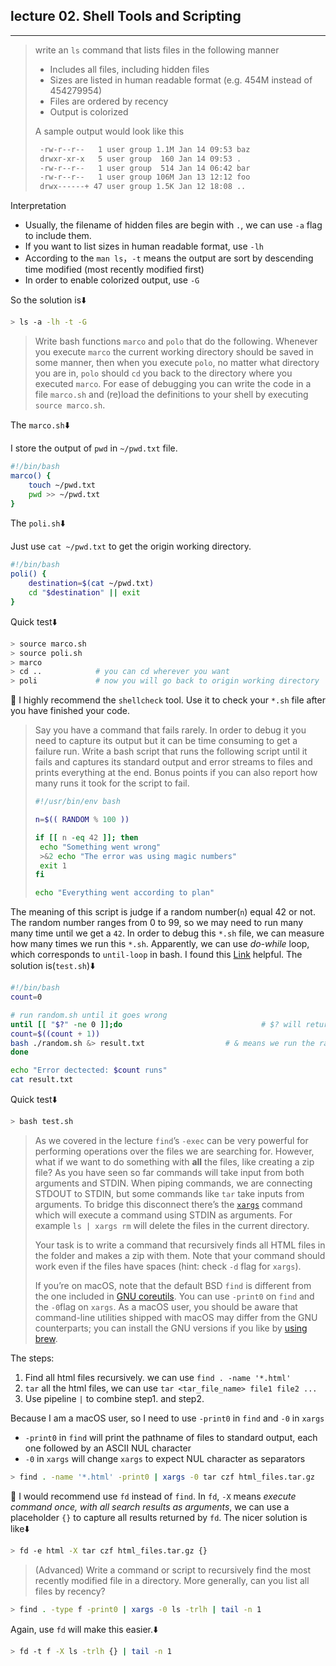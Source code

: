 ## lecture 02. Shell Tools and Scripting

---

> write an `ls` command that lists files in the following manner
>
> - Includes all files, including hidden files
> - Sizes are listed in human readable format (e.g. 454M instead of 454279954)
> - Files are ordered by recency
> - Output is colorized
>
> A sample output would look like this
>
> ```bash
>  -rw-r--r--   1 user group 1.1M Jan 14 09:53 baz
>  drwxr-xr-x   5 user group  160 Jan 14 09:53 .
>  -rw-r--r--   1 user group  514 Jan 14 06:42 bar
>  -rw-r--r--   1 user group 106M Jan 13 12:12 foo
>  drwx------+ 47 user group 1.5K Jan 12 18:08 ..
> ```

Interpretation

- Usually, the filename of hidden files are begin with `.`, we can use `-a` flag to include them.
- If you want to list sizes in human readable format, use `-lh`
- According to the `man ls`，`-t` means the output are sort by descending time modified (most recently modified first)
- In order to enable colorized output, use `-G`

So the solution is:arrow_down:

```bash
> ls -a -lh -t -G
```

> Write bash functions `marco` and `polo` that do the following. Whenever you execute `marco` the current working directory should be saved in some manner, then when you execute `polo`, no matter what directory you are in, `polo` should `cd` you back to the directory where you executed `marco`. For ease of debugging you can write the code in a file `marco.sh` and (re)load the definitions to your shell by executing `source marco.sh`.

The `marco.sh`:arrow_down:

I store the output of `pwd` in `~/pwd.txt` file.

```bash
#!/bin/bash
marco() {
    touch ~/pwd.txt
    pwd >> ~/pwd.txt
}
```

The `poli.sh`:arrow_down:

Just use `cat ~/pwd.txt` to get the origin working directory.

```bash
#!/bin/bash
poli() {
    destination=$(cat ~/pwd.txt)
    cd "$destination" || exit
}
```

Quick test⬇️

```bash
> source marco.sh
> source poli.sh
> marco
> cd ..            # you can cd wherever you want
> poli             # now you will go back to origin working directory
```

📒 I highly recommend the `shellcheck` tool. Use it to check your `*.sh` file after you have finished your code.

> Say you have a command that fails rarely. In order to debug it you need to capture its output but it can be time consuming to get a failure run. Write a bash script that runs the following script until it fails and captures its standard output and error streams to files and prints everything at the end. Bonus points if you can also report how many runs it took for the script to fail.
>
> ```bash
> #!/usr/bin/env bash
> 
> n=$(( RANDOM % 100 ))
> 
> if [[ n -eq 42 ]]; then
>  echo "Something went wrong"
>  >&2 echo "The error was using magic numbers"
>  exit 1
> fi
> 
> echo "Everything went according to plan"
> ```

The meaning of this script is judge if a random number(`n`) equal 42 or not. The random number ranges from 0 to 99, so we may need to run many many time until we get a `42`. In order to debug this `*.sh` file, we can measure how many times we run this `*.sh`. Apparently, we can use *do-while* loop, which corresponds to `until-loop` in bash. I found this [Link](https://www.tutorialkart.com/bash-shell-scripting/bash-until-loop-statement/) helpful. The solution is(`test.sh`)⬇️

```bash
#!/bin/bash
count=0

# run random.sh until it goes wrong
until [[ "$?" -ne 0 ]];do								# $? will return the exit status of the most recently executed command
count=$((count + 1))
bash ./random.sh &> result.txt					# & means we run the random.sh in the background.
done

echo "Error dectected: $count runs"
cat result.txt
```

Quick test⬇️

```bash
> bash test.sh
```

> As we covered in the lecture `find`’s `-exec` can be very powerful for performing operations over the files we are searching for. However, what if we want to do something with **all** the files, like creating a zip file? As you have seen so far commands will take input from both arguments and STDIN. When piping commands, we are connecting STDOUT to STDIN, but some commands like `tar` take inputs from arguments. To bridge this disconnect there’s the [`xargs`](https://www.man7.org/linux/man-pages/man1/xargs.1.html) command which will execute a command using STDIN as arguments. For example `ls | xargs rm` will delete the files in the current directory.
>
> Your task is to write a command that recursively finds all HTML files in the folder and makes a zip with them. Note that your command should work even if the files have spaces (hint: check `-d` flag for `xargs`).
>
> 
>
> If you’re on macOS, note that the default BSD `find` is different from the one included in [GNU coreutils](https://en.wikipedia.org/wiki/List_of_GNU_Core_Utilities_commands). You can use `-print0` on `find` and the `-0`flag on `xargs`. As a macOS user, you should be aware that command-line utilities shipped with macOS may differ from the GNU counterparts; you can install the GNU versions if you like by [using brew](https://formulae.brew.sh/formula/coreutils).

The steps:

1. Find all html files recursively. we can use `find . -name '*.html'`
2. `tar` all the html files, we can use `tar <tar_file_name> file1 file2 ...`
3. Use pipeline `|` to combine step1. and step2.

Because I am a macOS user, so I need to use `-print0` in `find` and `-0` in `xargs`

- `-print0` in `find` will print the pathname of files to standard output, each one followed by an ASCII NUL character
- `-0` in `xargs` will change `xargs` to expect NUL character as separators

```bash
> find . -name '*.html' -print0 | xargs -0 tar czf html_files.tar.gz
```

📒 I would recommend use `fd` instead of `find`. In `fd`, `-X` means *execute command once, with all search results as arguments*, we can use a placeholder `{}` to capture all results returned by `fd`. The nicer solution is like⬇️

```bash
> fd -e html -X tar czf html_files.tar.gz {}
```

> (Advanced) Write a command or script to recursively find the most recently modified file in a directory. More generally, can you list all files by recency?

```bash
> find . -type f -print0 | xargs -0 ls -trlh | tail -n 1
```

Again, use `fd` will make this easier.⬇️

```bash
> fd -t f -X ls -trlh {} | tail -n 1
```

